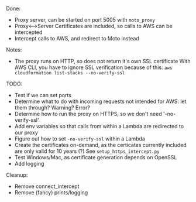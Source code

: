 Done:

 - Proxy server, can be started on port 5005 with `moto_proxy`
 - Proxy<-->Server Certificates are included, so calls to AWS can be intercepted
 - Intercept calls to AWS, and redirect to Moto instead

Notes: 

 - The proxy runs on HTTP, so does not return it's own SSL certificate
   With AWS CLI, you have to ignore SSL verification because of this: `aws cloudformation list-stacks --no-verify-ssl`

TODO:
 - Test if we can set ports
 - Determine what to do with incoming requests not intended for AWS: let them through? Warning? Error?
 - Determine how to run the proxy on HTTPS, so we don't need '-no-verify-ssl'
 - Add env variables so that calls from within a Lambda are redirected to our proxy
 - Figure out how to set `-no-verify-ssl` within a Lambda
 - Create the certificates on-demand, as the certicates currently included are only valid for 10 years (?) See `setup_https_intercept.py`
 - Test Windows/Mac, as certificate generation depends on OpenSSL
 - Add logging

Cleanup:
 - Remove connect_intercept
 - Remove (fancy) prints/logging
